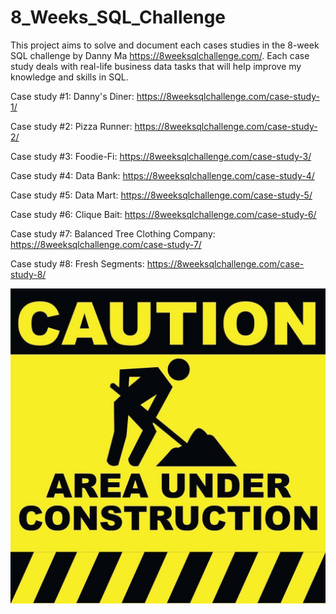 # 8_Weeks_SQL_Challenge

This project aims to solve and document each cases studies in the 8-week SQL challenge by Danny Ma https://8weeksqlchallenge.com/. Each case study deals with real-life business data tasks that will help improve my knowledge and skills in SQL.

Case study #1: Danny's Diner: https://8weeksqlchallenge.com/case-study-1/

Case study #2: Pizza Runner: https://8weeksqlchallenge.com/case-study-2/

Case study #3: Foodie-Fi: https://8weeksqlchallenge.com/case-study-3/

Case study #4: Data Bank: https://8weeksqlchallenge.com/case-study-4/

Case study #5: Data Mart: https://8weeksqlchallenge.com/case-study-5/

Case study #6: Clique Bait: https://8weeksqlchallenge.com/case-study-6/

Case study #7: Balanced Tree Clothing Company: https://8weeksqlchallenge.com/case-study-7/ 

Case study #8: Fresh Segments: https://8weeksqlchallenge.com/case-study-8/

<p align="center">
  <img src="https://github.com/w-diana/8_Weeks_SQL_Challenge/blob/main/under_construction.jpeg" width="700">
</p>
